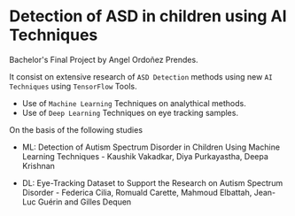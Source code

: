 # Detection of ASD in children using AI Techniques
Bachelor's Final Project by Angel Ordoñez Prendes.

It consist on extensive research of ```ASD Detection``` methods using new ```AI Techniques``` using ```TensorFlow``` Tools.
* Use of ```Machine Learning``` Techniques on analythical methods.
* Use of ```Deep Learning``` Techniques on eye tracking samples.

On the basis of the following studies
* ML: Detection of Autism Spectrum Disorder in Children Using Machine
Learning Techniques - Kaushik Vakadkar, Diya Purkayastha, Deepa Krishnan

* DL: Eye-Tracking Dataset to Support the Research on Autism Spectrum Disorder - Federica Cilia, Romuald Carette, Mahmoud Elbattah, Jean-Luc Guérin and Gilles Dequen

